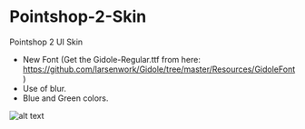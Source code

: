 # Pointshop-2-Skin
Pointshop 2 UI Skin

* New Font (Get the Gidole-Regular.ttf from here: https://github.com/larsenwork/Gidole/tree/master/Resources/GidoleFont)
* Use of blur.
* Blue and Green colors.

![alt text](http://i.imgur.com/atntrLz.png)

